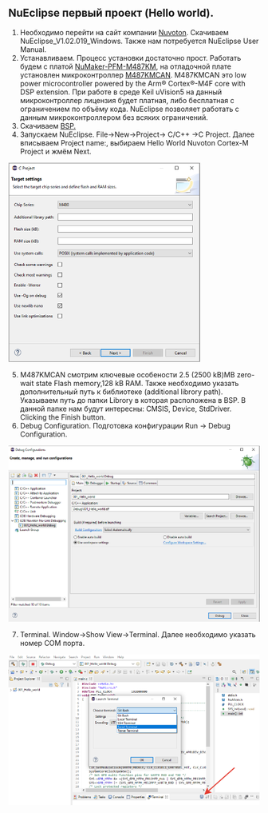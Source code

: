 ## NuEclipse первый проект (Hello world).  

1. Необходимо перейти на сайт компании [Nuvoton](https://www.nuvoton.com/tool-and-software/ide-and-compiler/). Скачиваем NuEclipse_V1.02.019_Windows. Также нам потребуется NuEclipse
User Manual.  
2. Устанавливаем. Процесс установки достаточно прост. Работать будем с платой [NuMaker-PFM-M487KM](https://www.nuvoton.com/board/numaker-pfm-m487km), на отладочной плате установлен микроконтроллер [M487KMCAN](https://www.nuvoton.com/products/microcontrollers/arm-cortex-m4-mcus/m487-ethernet-series/m487kmcan/). M487KMCAN это low power microcontroller powered by the Arm® Cortex®-M4F core with DSP extension. При работе в среде Keil uVision5 на данный микроконтроллер лицензия будет платная, либо бесплатная с ограничением по объёму кода. NuEclipse позволяет работать с данным микроконтроллером без всяких ограничений.  
3. Скачиваем [BSP.](https://github.com/OpenNuvoton/M480BSP)  
4. Запускаем NuEclipse. File->New->Project-> C/C++ ->C Project. Далее вписываем Project name:, выбираем Hello World Nuvoton Cortex-M Project и жмём Next.  

![alt-текст](https://github.com/PivnevNikolay/Nuvoton-Development-Tool/blob/master/photos/013.jpg "NuEclipse hello world")  

5. M487KMCAN смотрим ключевые особености 2.5 (2500 kB)MB zero-wait state Flash memory,128 kB RAM. Также необходимо указать дополнительный путь к библиотеке (additional librory path). Указываем путь до папки Librory в которая расположена в BSP. В данной папке нам будут интересны: CMSIS, Device, StdDriver. Clicking the Finish button.  
6. Debug Configuration. Подготовка конфигурации Run -> Debug Configuration.  

![alt-текст](https://github.com/PivnevNikolay/Nuvoton-Development-Tool/blob/master/photos/014.jpg "NuEclipse hello world")

7. Terminal. Window->Show View->Terminal. Далее необходимо указать номер COM порта.  

![alt-текст](https://github.com/PivnevNikolay/Nuvoton-Development-Tool/blob/master/photos/015.jpg "NuEclipse hello world")

